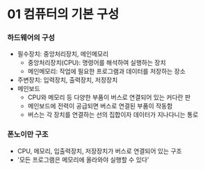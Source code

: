 # 01 컴퓨터의 기본 구성
### 하드웨어의 구성
- 필수장치: 중앙처리장치, 메인메모리
    - 중앙처리장치(CPU): 명령어를 해석하여 실행하는 장치
    - 메인메모리: 작업에 필요한 프로그램과 데이터를 저장하는 장소
- 주변장치: 입력장치, 출력장치, 저장장치
- 메인보드
    - CPU와 메모리 등 다양한 부품이 버스로 연결되어 있는 커다란 판
    - 메인보드에 전력이 공급되면 버스로 연결된 부품이 작동함
    - 버스는 각 장치를 연결하는 선의 집합이자 데이터가 지나다니는 통로

### 폰노이만 구조
- CPU, 메모리, 입출력장치, 저장장치가 버스로 연결되어 있는 구조
- '모든 프로그램은 메모리에 올라와야 실행할 수 있다'